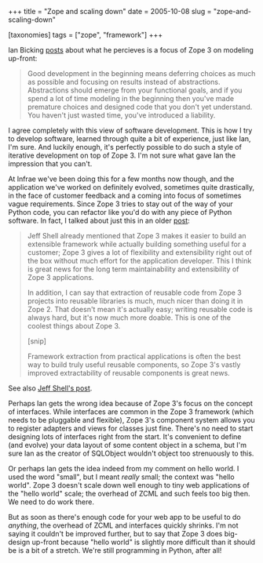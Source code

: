 +++
title = "Zope and scaling down"
date = 2005-10-08
slug = "zope-and-scaling-down"

[taxonomies]
tags = ["zope", "framework"]
+++

Ian Bicking [posts](http://blog.ianbicking.org/zope-3-and-modeling.html)
about what he percieves is a focus of Zope 3 on modeling up-front:

> Good development in the beginning means deferring choices as much as
> possible and focusing on results instead of abstractions. Abstractions
> should emerge from your functional goals, and if you spend a lot of
> time modeling in the beginning then you've made premature choices and
> designed code that you don't yet understand. You haven't just wasted
> time, you've introduced a liability.

I agree completely with this view of software development. This is how I
try to develop software, learned through quite a bit of experience, just
like Ian, I'm sure. And luckily enough, it's perfectly possible to do
such a style of iterative development on top of Zope 3. I'm not sure
what gave Ian the impression that you can't.

At Infrae we've been doing this for a few months now though, and the
application we've worked on definitely evolved, sometimes quite
drastically, in the face of customer feedback and a coming into focus of
sometimes vague requirements. Since Zope 3 tries to stay out of the way
of your Python code, you can refactor like you'd do with any piece of
Python software. In fact, I talked about just this in an older
[post](@/posts/practical-experience-with-zope-3.md):

> Jeff Shell already mentioned that Zope 3 makes it easier to build an
> extensible framework while actually building something useful for a
> customer; Zope 3 gives a lot of flexibility and extensibility right
> out of the box without much effort for the application developer. This
> I think is great news for the long term maintainability and
> extensibility of Zope 3 applications.
>
> In addition, I can say that extraction of reusable code from Zope 3
> projects into reusable libraries is much, much nicer than doing it in
> Zope 2. That doesn't mean it's actually easy; writing reusable code is
> always hard, but it's now much more doable. This is one of the coolest
> things about Zope 3.
>
> \[snip\]
>
> Framework extraction from practical applications is often the best way
> to build truly useful reusable components, so Zope 3's vastly improved
> extractability of reusable components is great news.

See also [Jeff Shell's
post](http://griddlenoise.blogspot.com/2005/09/major-zope-3-client-project-finished.html).

Perhaps Ian gets the wrong idea because of Zope 3's focus on the concept
of interfaces. While interfaces are common in the Zope 3 framework
(which needs to be pluggable and flexible), Zope 3's component system
allows you to register adapters and views for classes just fine. There's
no need to start designing lots of interfaces right from the start. It's
convenient to define (and evolve) your data layout of some content
object in a schema, but I'm sure Ian as the creator of SQLObject
wouldn't object too strenuously to this.

Or perhaps Ian gets the idea indeed from my comment on hello world. I
used the word "small", but I meant _really_ small; the context was
"hello world". Zope 3 doesn't scale down well enough to tiny web
applications of the "hello world" scale; the overhead of ZCML and such
feels too big then. We need to do work there.

But as soon as there's enough code for your web app to be useful to do
_anything_, the overhead of ZCML and interfaces quickly shrinks. I'm not
saying it couldn't be improved further, but to say that Zope 3 does
big-design up-front because "hello world" is slightly more difficult
than it should be is a bit of a stretch. We're still programming in
Python, after all!
